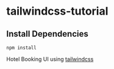 # tailwindcss-tutorial

## Install Dependencies

`npm install`

Hotel Booking UI using [tailwindcss](https://tailwindcss.com/)

